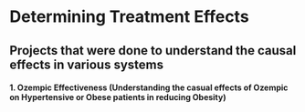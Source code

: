# Determining Treatment Effects 

## Projects that were done to understand the causal effects in various systems

#### 1. Ozempic Effectiveness (Understanding the casual effects of Ozempic on Hypertensive or Obese patients in reducing Obesity)

